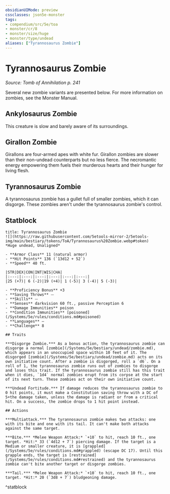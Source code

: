 ```yaml
---
obsidianUIMode: preview
cssclasses: json5e-monster
tags:
- compendium/src/5e/toa
- monster/cr/8
- monster/size/huge
- monster/type/undead
aliases: ["Tyrannosaurus Zombie"]
---
```

# Tyrannosaurus Zombie
*Source: Tomb of Annihilation p. 241*  

Several new zombie variants are presented below. For more information on zombies, see the Monster Manual.

## Ankylosaurus Zombie

This creature is slow and barely aware of its surroundings.

## Girallon Zombie

Girallons are four-armed apes with white fur. Girallon zombies are slower than their non-undead counterparts but no less fierce. The necromantic energy empowering them fuels their murderous hearts and their hunger for living flesh.

## Tyrannosaurus Zombie

A tyrannosaurus zombie has a gullet full of smaller zombies, which it can disgorge. These zombies aren't under the tyrannosaurus zombie's control.

## Statblock

```ad-statblock
title: Tyrannosaurus Zombie
![](https://raw.githubusercontent.com/5etools-mirror-2/5etools-img/main/bestiary/tokens/ToA/Tyrannosaurus%20Zombie.webp#token)
*Huge undead, Unaligned*

- **Armor Class** 11 (natural armor)
- **Hit Points** 136 (`13d12 + 52`)
- **Speed** 40 ft.

|STR|DEX|CON|INT|WIS|CHA|
|:---:|:---:|:---:|:---:|:---:|:---:|
|25 (+7)| 6 (-2)|19 (+4)| 1 (-5)| 3 (-4)| 5 (-3)|

- **Proficiency Bonus** +3
- **Saving Throws** ⏤
- **Skills** ⏤
- **Senses** darkvision 60 ft., passive Perception 6
- **Damage Immunities** poison
- **Condition Immunities** [poisoned](/Systems/5e/rules/conditions.md#poisoned)
- **Languages** —
- **Challenge** 8

## Traits

***Disgorge Zombie.*** As a bonus action, the tyrannosaurus zombie can disgorge a normal [zombie](/Systems/5e/bestiary/undead/zombie.md), which appears in an unoccupied space within 10 feet of it. The disgorged [zombie](/Systems/5e/bestiary/undead/zombie.md) acts on its own initiative count. After a zombie is disgorged, roll a `d6`. On a roll of 1, the tyrannosaurus zombie runs out of zombies to disgorge and loses this trait. If the tyrannosaurus zombie still has this trait when it dies, `1d4` normal zombies erupt from its corpse at the start of its next turn. These zombies act on their own initiative count.

***Undead Fortitude.*** If damage reduces the tyrannosaurus zombie to 0 hit points, it must make a Constitution saving throw with a DC of 5+the damage taken, unless the damage is radiant or from a critical hit. On a success, the zombie drops to 1 hit point instead.

## Actions

***Multiattack.*** The tyrannosaurus zombie makes two attacks: one with its bite and one with its tail. It can't make both attacks against the same target.

***Bite.*** *Melee Weapon Attack:* `+10` to hit, reach 10 ft., one target. *Hit:* 33 (`4d12 + 7`) piercing damage. If the target is a Medium or smaller creature, it is [grappled](/Systems/5e/rules/conditions.md#grappled) (escape DC 17). Until this grapple ends, the target is [restrained](/Systems/5e/rules/conditions.md#restrained) and the tyrannosaurus zombie can't bite another target or disgorge zombies.

***Tail.*** *Melee Weapon Attack:* `+10` to hit, reach 10 ft., one target. *Hit:* 20 (`3d8 + 7`) bludgeoning damage.
```
^statblock